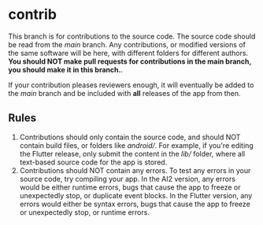 # contrib
This branch is for contributions to the source code. The source code should be read from the *main* branch. Any contributions, or modified versions of the same software will be here,
with different folders for different authors. **You should NOT make pull requests for contributions in the main branch, you should make it in this branch.**.

If your contribution pleases reviewers enough, it will eventually be added to the *main* branch and be included with **all** releases of the app from then.

## Rules
1. Contributions should only contain the source code, and should NOT contain build files, or folders like *android/*. For example, if you're editing the Flutter release, only submit the content in the *lib/* folder, where all text-based source code for the app is stored.
2. Contributions should NOT contain any errors. To test any errors in your source code, try compiling your app. In the AI2 version, any errors would be either runtime errors, bugs that cause the app to freeze or unexpectedly stop, or duplicate event blocks. In the Flutter version, any errors would either be syntax errors, bugs that cause the app to freeze or unexpectedly stop, or runtime errors.
